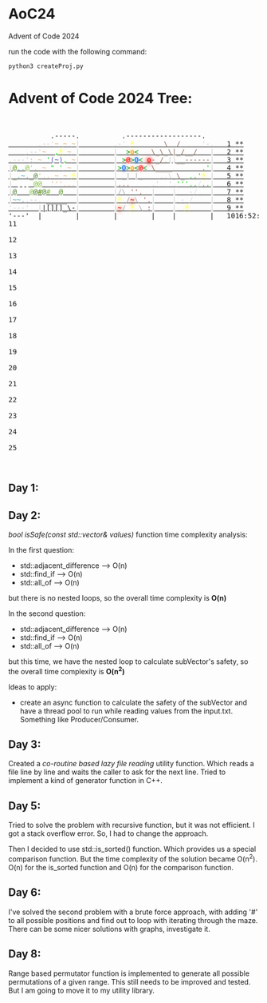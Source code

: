 # AoC24
Advent of Code 2024 


run the code with the following command: 
```bash
python3 createProj.py
```

<style>
.calendar .calendar-color-8n { color:#886655; }
.calendar .calendar-color-2g2 { color:#7fbd39; }
.calendar .calendar-color-3i { color:#a25151; }
.calendar .calendar-color-3m { color:#d4dde4; }
.calendar .calendar-color-3s { color:#e3b585; }
.calendar .calendar-color-2u { color:#5eabb4; }
.calendar .calendar-color-6t { color:#aaaaaa; }
.calendar .calendar-color-6o { color: #ff9900; text-shadow: 0 0 5px #ff9900; }
.calendar .calendar-color-2g0 { color:#488813; }
.calendar .calendar-color-3v { color:#df2308; text-shadow:0 0 5px #df2308, 0 0 10px #df2308; }
.calendar .calendar-color-3l { color:#ccccff; }
.calendar .calendar-color-2g3 { color:#427322; }
.calendar .calendar-color-2g1 { color:#4d8b03; }
.calendar .calendar-color-8i { color:#ff0000; text-shadow:0 0  5px #ff0000, 0 0 10px #ff0000, 0 0 15px #ff0000; }
.calendar .calendar-color-2w { color:#ffffff; }
.calendar .calendar-color-3b { color:#5555bb; }
.calendar .calendar-color-8w { color:#cccccc; }
.calendar .calendar-color-w { color: #ccc; }
.calendar .calendar-color-3w { color:#ffffff; }
.calendar .calendar-color-6u { color: #0066ff; text-shadow: 0 0 5px #0066ff; }
.calendar .calendar-color-6y { color:#ffff66; text-shadow:0 0 5px #ffff66; }
.calendar .calendar-color-6r { color: #ff0000; text-shadow: 0 0 5px #ff0000; }
.calendar .calendar-color-3y { color:#ffff66; text-shadow:0 0 5px #ffff66, 0 0 10px #ffff66; }
.calendar .calendar-color-8e { color:#cccccc; }
.calendar .calendar-color-6b { color:#009900; }
.calendar .calendar-color-3a { color:#a5a8af; }
.calendar .calendar-color-3g { color:#00cc00; }
</style>

# Advent of Code 2024 Tree: 

<br> 
<pre class="calendar">          .-----.          .------------------.         
<a aria-label="Day 1, two stars" href="https://adventofcode.com/2024/day/1" class="calendar-day1 calendar-verycomplete">       <span class="calendar-color-w">.--'</span><span class="calendar-color-3s">~</span> <span class="calendar-color-3s">~</span> <span class="calendar-color-3s">~</span><span class="calendar-color-w">|</span>        <span class="calendar-color-w">.-'</span> <span class="calendar-color-6y">*</span>       <span class="calendar-color-8n">\</span>  <span class="calendar-color-8n">/</span>     <span class="calendar-color-w">'-.</span>  <span class="calendar-day"> 1</span> <span class="calendar-mark-complete">*</span><span class="calendar-mark-verycomplete">*</span></a>
<a aria-label="Day 2, two stars" href="https://adventofcode.com/2024/day/2" class="calendar-day2 calendar-verycomplete">    <span class="calendar-color-w">.--'</span><span class="calendar-color-3s">~</span>  <span class="calendar-color-3g">,</span><span class="calendar-color-3y">*</span> <span class="calendar-color-3s">~</span> <span class="calendar-color-w">|</span>        <span class="calendar-color-w">|</span>  <span class="calendar-color-6b">&gt;</span><span class="calendar-color-6o">o</span><span class="calendar-color-6b">&lt;</span>   <span class="calendar-color-8n">\_\_\|_/__/</span>   <span class="calendar-color-w">|</span>  <span class="calendar-day"> 2</span> <span class="calendar-mark-complete">*</span><span class="calendar-mark-verycomplete">*</span></a>
<a aria-label="Day 3, two stars" href="https://adventofcode.com/2024/day/3" class="calendar-day3 calendar-verycomplete"><span class="calendar-color-w">.---'</span><span class="calendar-color-3s">:</span> <span class="calendar-color-3s">~</span> <span class="calendar-color-3g">'</span><span class="calendar-color-3b">(~)</span><span class="calendar-color-3g">,</span> <span class="calendar-color-3s">~</span><span class="calendar-color-w">|</span>        <span class="calendar-color-w">|</span> <span class="calendar-color-6b">&gt;</span><span class="calendar-color-6r">@</span><span class="calendar-color-6b">&gt;</span><span class="calendar-color-6u">O</span><span class="calendar-color-6b">&lt;</span> <span class="calendar-color-8i">o</span><span class="calendar-color-8n">-_/</span><span class="calendar-color-8e">.</span><span class="calendar-color-8w">()</span><span class="calendar-color-8n">__------</span><span class="calendar-color-w">|</span>  <span class="calendar-day"> 3</span> <span class="calendar-mark-complete">*</span><span class="calendar-mark-verycomplete">*</span></a>
<a aria-label="Day 4, two stars" href="https://adventofcode.com/2024/day/4" class="calendar-day4 calendar-verycomplete"><span class="calendar-color-w">|</span><span class="calendar-color-2g1">@</span><span class="calendar-color-2u">..</span><span class="calendar-color-2g2">@</span><span class="calendar-color-3s">'.</span> <span class="calendar-color-3s">~</span> <span class="calendar-color-3g">"</span> <span class="calendar-color-3g">'</span> <span class="calendar-color-3s">~</span> <span class="calendar-color-w">|</span>        <span class="calendar-color-w">|</span><span class="calendar-color-6b">&gt;</span><span class="calendar-color-6u">O</span><span class="calendar-color-6b">&gt;</span><span class="calendar-color-6o">o</span><span class="calendar-color-6b">&lt;</span><span class="calendar-color-6r">@</span><span class="calendar-color-6b">&lt;</span> <span class="calendar-color-8n">\____</span>       <span class="calendar-color-3g">.'</span><span class="calendar-color-w">|</span>  <span class="calendar-day"> 4</span> <span class="calendar-mark-complete">*</span><span class="calendar-mark-verycomplete">*</span></a>
<a aria-label="Day 5, two stars" href="https://adventofcode.com/2024/day/5" class="calendar-day5 calendar-verycomplete"><span class="calendar-color-w">|</span><span class="calendar-color-2g3">_</span><span class="calendar-color-2u">.~.</span><span class="calendar-color-2g3">_@</span><span class="calendar-color-3s">'..</span> <span class="calendar-color-3s">~</span> <span class="calendar-color-3s">~</span> <span class="calendar-color-3y">*</span><span class="calendar-color-w">|</span>        <span class="calendar-color-w">|</span> <span class="calendar-color-6t">_|</span> <span class="calendar-color-6t">|_</span>    <span class="calendar-color-w">..</span><span class="calendar-color-8w">\_</span><span class="calendar-color-8n">\_</span> <span class="calendar-color-3g">..'</span><span class="calendar-color-3y">*</span> <span class="calendar-color-w">|</span>  <span class="calendar-day"> 5</span> <span class="calendar-mark-complete">*</span><span class="calendar-mark-verycomplete">*</span></a>
<a aria-label="Day 6, two stars" href="https://adventofcode.com/2024/day/6" class="calendar-day6 calendar-verycomplete"><span class="calendar-color-w">|</span> <span class="calendar-color-2w">|||</span> <span class="calendar-color-2g2">@@</span>  <span class="calendar-color-3s">'''...</span><span class="calendar-color-w">|</span>        <span class="calendar-color-w">|</span><span class="calendar-color-3i">...</span>     <span class="calendar-color-w">.'</span>  <span class="calendar-color-w">'.</span><span class="calendar-color-3g">'''..</span><span class="calendar-color-3m">/</span><span class="calendar-color-3g">..</span><span class="calendar-color-w">|</span>  <span class="calendar-day"> 6</span> <span class="calendar-mark-complete">*</span><span class="calendar-mark-verycomplete">*</span></a>
<a aria-label="Day 7, two stars" href="https://adventofcode.com/2024/day/7" class="calendar-day7 calendar-verycomplete"><span class="calendar-color-w">|</span><span class="calendar-color-2g3">@</span><span class="calendar-color-2w">~~~</span><span class="calendar-color-2g2">@</span><span class="calendar-color-2g3">@</span><span class="calendar-color-2g1">#</span><span class="calendar-color-2g3">@</span><span class="calendar-color-2g2">#</span>  <span class="calendar-color-2g0">@</span>   <span class="calendar-color-w">|</span>        <span class="calendar-color-w">|</span><span class="calendar-color-3a">/\</span> <span class="calendar-color-3i">''.</span>  <span class="calendar-color-w">|</span>    <span class="calendar-color-w">|</span>   <span class="calendar-color-3l">-</span><span class="calendar-color-3m">/</span>  <span class="calendar-color-3w">:</span><span class="calendar-color-w">|</span>  <span class="calendar-day"> 7</span> <span class="calendar-mark-complete">*</span><span class="calendar-mark-verycomplete">*</span></a>
<a aria-label="Day 8, two stars" href="https://adventofcode.com/2024/day/8" class="calendar-day8 calendar-verycomplete"><span class="calendar-color-w">|</span><span class="calendar-color-2u">~~.</span><span class="calendar-color-w">.--.</span> _____  <span class="calendar-color-w">|</span>        <span class="calendar-color-w">|</span><span class="calendar-color-3y">*</span> <span class="calendar-color-3a">/</span><span class="calendar-color-3v">~</span><span class="calendar-color-3a">\</span> <span class="calendar-color-3i">'.</span><span class="calendar-color-w">|</span>    <span class="calendar-color-w">|</span> <span class="calendar-color-3l">-</span> <span class="calendar-color-3m">/</span>  <span class="calendar-color-3w">.'</span><span class="calendar-color-w">|</span>  <span class="calendar-day"> 8</span> <span class="calendar-mark-complete">*</span><span class="calendar-mark-verycomplete">*</span></a>
<a aria-label="Day 9, two stars" href="https://adventofcode.com/2024/day/9" class="calendar-day9 calendar-verycomplete"><span class="calendar-color-w">'---'</span>  <span class="calendar-color-w">|</span>|[][]_\-<span class="calendar-color-w">|</span>        <span class="calendar-color-w">|</span><span class="calendar-color-3v">~</span><span class="calendar-color-3a">/</span> <span class="calendar-color-3y">*</span> <span class="calendar-color-3a">\</span> <span class="calendar-color-3i">:</span><span class="calendar-color-w">|</span>    <span class="calendar-color-w">|</span>  <span class="calendar-color-3y">*</span><span class="calendar-color-3w">..'</span>  <span class="calendar-color-w">|</span>  <span class="calendar-day"> 9</span> <span class="calendar-mark-complete">*</span><span class="calendar-mark-verycomplete">*</span></a>
<span aria-hidden="true" class="calendar-day9">'---'  |        |        |        |    |        |  <span class="calendar-day"> 10</span><span id="calendar-countdown">16:52:49</span><script>
(function(){
var countdown = document.getElementById("calendar-countdown");
if (!countdown) return;
var server_eta = 60832;
var key = "2024-9-"+server_eta;
var now = Math.floor(new Date().getTime()/1000);
var target = server_eta + now;
if (sessionStorage) {
  // if you navigate away and hit the back button, this makes sure the countdown doesn't start from the wrong time
  var prev_target = sessionStorage.getItem("calendar-target");
  try { prev_target = JSON.parse(prev_target); } catch(e){}
  if (prev_target && typeof prev_target === 'object' && prev_target.key === key) {
    target = prev_target.target;
  } else {
    sessionStorage.setItem("calendar-target", JSON.stringify({key:key, target:target+1}));
  }
}

var interval = null;
function update_countdown() {
  var remaining = Math.ceil(target - new Date().getTime()/1000);
  if (remaining <= 0) {
    clearInterval(interval);
    interval = null;
    countdown.textContent = "";

    var a = document.createElement("a");
    a[String.fromCharCode(104,114,101,102)] = "/2024" + String.fromCharCode(47,100,97,121,47) + "9";
    a.className = "calendar-day9 calendar-day-new";
    var span = countdown.parentNode;
    while (span.firstChild) {
      a.appendChild(span.firstChild);
    }
    a.appendChild(document.createTextNode("   "));
    span.parentNode.insertBefore(a, span);
    span.parentNode.removeChild(span);
    countdown.parentNode.removeChild(countdown);
  } else {
    var hours = Math.floor(remaining/60/60);
    remaining -= hours * 60 * 60;
    var minutes = Math.floor(remaining/60);
    remaining -= minutes * 60;
    var seconds = remaining;
    countdown.textContent = (hours < 10 ? "0" : "") + hours + ":" + (minutes < 10 ? "0" : "") + minutes + ":" + (seconds < 10 ? "0" : "") + seconds;
  }
}
interval = setInterval(update_countdown,1000);
update_countdown();
})();
</script></span>
<span aria-hidden="true" class="calendar-day11">                                                   <span class="calendar-day">11</span></span>
<span aria-hidden="true" class="calendar-day12">                                                   <span class="calendar-day">12</span></span>
<span aria-hidden="true" class="calendar-day13">                                                   <span class="calendar-day">13</span></span>
<span aria-hidden="true" class="calendar-day14">                                                   <span class="calendar-day">14</span></span>
<span aria-hidden="true" class="calendar-day15">                                                   <span class="calendar-day">15</span></span>
<span aria-hidden="true" class="calendar-day16">                                                   <span class="calendar-day">16</span></span>
<span aria-hidden="true" class="calendar-day17">                                                   <span class="calendar-day">17</span></span>
<span aria-hidden="true" class="calendar-day18">                                                   <span class="calendar-day">18</span></span>
<span aria-hidden="true" class="calendar-day19">                                                   <span class="calendar-day">19</span></span>
<span aria-hidden="true" class="calendar-day20">                                                   <span class="calendar-day">20</span></span>
<span aria-hidden="true" class="calendar-day21">                                                   <span class="calendar-day">21</span></span>
<span aria-hidden="true" class="calendar-day22">                                                   <span class="calendar-day">22</span></span>
<span aria-hidden="true" class="calendar-day23">                                                   <span class="calendar-day">23</span></span>
<span aria-hidden="true" class="calendar-day24">                                                   <span class="calendar-day">24</span></span>
<span aria-hidden="true" class="calendar-day25">                                                   <span class="calendar-day">25</span></span>
</pre>
</br> 



## Day 1: 

## Day 2: 
_bool isSafe(const std::vector<int>& values)_ function time complexity analysis:

In the first question: 

- std::adjacent_difference --> O(n)
- std::find_if --> O(n)
- std::all_of --> O(n)

but there is no nested loops, so the overall time complexity is **O(n)**

In the second question:

- std::adjacent_difference --> O(n)
- std::find_if --> O(n)
- std::all_of --> O(n)

but this time, we have the nested loop to calculate subVector's safety, so the overall time complexity is **O(n<sup>2</sup>)**

Ideas to apply: 
- create an async function to calculate the safety of the subVector and have a 
thread pool to run while reading values from the input.txt. Something like Producer/Consumer. 

## Day 3:

Created a _co-routine based lazy file reading_ utility function. 
Which reads a file line by line and waits the caller to ask for the next line.
Tried to implement a kind of generator function in C++.

## Day 5: 
Tried to solve the problem with recursive function, but it was not efficient. I got 
a stack overflow error. So, I had to change the approach. 

Then I decided to use std::is_sorted() function. Which provides us a special comparison function.
But the time complexity of the solution became O(n<sup>2</sup>).
O(n) for the is_sorted function and O(n) for the comparison function.

## Day 6:
I've solved the second problem with a brute force approach, with adding '#' to all possible positions and find out to loop with iterating through the maze. 
There can be some nicer solutions with graphs, investigate it. 


## Day 8: 
Range based permutator function is implemented to generate all possible permutations of a given range.
This still needs to be improved and tested. But I am going to move it to my utility library. 


